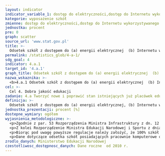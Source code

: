 ```yaml
---
layout: indicator
indicator_variable_1: dostęp do elektryczności,dostęp do Internetu wykorzystywanego w celach pedagogicznych,dostęp do komputerów wykorzystywanych w celach pedagogicznych,dostęp do wody pitnej,dostęp do podstawowych niekoedukacyjnych urządzeń sanitarnych,dostęp do podstawowych przyrządów do mycia rąk
kategorie: wyposażenie szkół
zmienne: dostęp do elektryczności,dostęp do Internetu wykorzystywanego w celach pedagogicznych,dostęp do komputerów wykorzystywanych w celach pedagogicznych,dostęp do wody pitnej,dostęp do podstawowych niekoedukacyjnych urządzeń sanitarnych,dostęp do podstawowych przyrządów do mycia rąk
jednostka: procent
pre: 0
graph: scatter
source_url: 'www.stat.gov.pl'
title: >-
  Odsetek szkół z dostępem do (a) energii elektrycznej  (b) Internetu wykorzystywanego w celach pedagogicznych  (c) komputerów wykorzystywanych w celach pedagogicznych  (d) infrastruktury i materiałów dostosowanych do uczniów z niepełnosprawnością  (e) wody pitnej, (f) podstawowych niekoedukacyjnych urządzeń sanitarnych  (g) podstawowych przyrządów do mycia rąk
permalink: /statistics_glob/4-a-1/
sdg_goal: 4
indicator: 4.a.1
target_id: '4.a.1'
graph_title: Odsetek szkół z dostępem do (a) energii elektrycznej  (b) Internetu wykorzystywanego w celach pedagogicznych  (c) komputerów wykorzystywanych w celach pedagogicznych  (d) infrastruktury i materiałów dostosowanych do uczniów z niepełnosprawnością  (e) wody pitnej, (f) podstawowych niekoedukacyjnych urządzeń sanitarnych  (g) podstawowych przyrządów do mycia rąk
nazwa_wskaznika: >-
  <b>4.a.1 Odsetek szkół z dostępem do (a) energii elektrycznej  (b) Internetu wykorzystywanego w celach pedagogicznych  (c) komputerów wykorzystywanych w celach pedagogicznych  (d) infrastruktury i materiałów dostosowanych do uczniów z niepełnosprawnością  (e) wody pitnej, (f) podstawowych niekoedukacyjnych urządzeń sanitarnych  (g) podstawowych przyrządów do mycia rąk</b>
cel: >-
  Cel 4. Dobra jakość edukacji
zadanie: 4.a Tworzyć nowe i poprawić stan istniejących już placówek edukacyjnych, które powinny uwzględniać potrzeby dzieci, osób niepełnosprawnych, zarówno chłopców jak i dziewcząt, a także zapewnić bezpieczne, wolne od przemocy, inkluzywne i produktywne środowisko nauczania dla wszystkich
definicja: >-
  Odsetek szkół z dostępem do (a) energii elektrycznej, (b) Internetu wykorzystywanego w celach pedagogicznych, (c) komputerów wykorzystywanych w celach pedagogicznych, (d) infrastruktury i materiałów dostosowanych do uczniów z niepełnosprawnością, (e) wody pitnej, (f) podstawowych niekoedukacyjnych urządzeń sanitarnych, (g) podstawowych przyrządów do mycia rąk
jednostka_prezentacji: procent [%]
dostepne_wymiary: ogółem
wyjasnienia_metodologiczne: >-
  <p>Zgodnie z par. 53 Rozporządzenia Ministra Infrastruktury z dn. 12 kwietnia 2002 r. w sprawie warunków technicznych, jakim powinny odpowiadać budynki i ich usytuowanie (Dz. U. z 2015 r. poz. 1422), każdy budynek, odpowiednio do potrzeb wynikających z jego przeznaczenia, powinien być wyposażony w wewnętrzną instalację elektryczną. Jednocześnie z zapisów zawartych w rozporządzeniu wynika, iż w budynkach użyteczności publicznej wymagane jest wydzielenie urządzeń sanitarnych dla mężczyzn i kobiet (par. 85 ust. 1) oraz zapewnienie przyrządów do mycia rąk (par. 84 ust. 2).</p>
  <p>Z kolei Rozporządzenie Ministra Edukacji Narodowej i Sportu z dnia 31 grudnia 2002 r. w sprawie bezpieczeństwa i higieny w publicznych i niepublicznych szkołach i placówkach (Dz.U. z 2003 r. Nr 6, poz. 69, z późn. zm.) reguluje dostęp do wody pitnej. W razie braku sieci wodociągowej, w szkole i placówce zapewnia się inne źródło wody spełniającej wymagania dla wody zdatnej do picia.</p>
  <p>Biorąc pod uwagę powyższe regulacje należy założyć, że 100% szkół w Polsce ma dostęp do energii elektrycznej i wody pitnej, a także wydzielone urządzenia sanitarne dla mężczyzn i kobiet oraz przyrządy do mycia rąk. W przeciwnym wypadku nie mogłyby zostać dopuszczone do użytku.</p>
  <p>Dane dotyczące odsetka szkół posiadających pracownie komputerowe oraz szkół z dostępem do Internetu pochodzą z Systemu Informacji Oświatowej Ministerstwa Edukacji Narodowej.</p>
zrodlo_danych: Ministerstwo Edukacji Narodowej
czestotliwosc_dostępnosc_danych: Dane roczne  od 2010 r.
---
```

